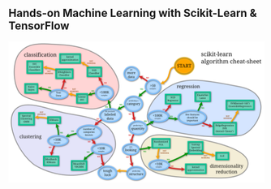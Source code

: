 ## Hands-on Machine Learning with Scikit-Learn & TensorFlow

![cheat sheet](https://github.com/Ruidong-Li/DL/blob/master/cheat-sheet.png)
